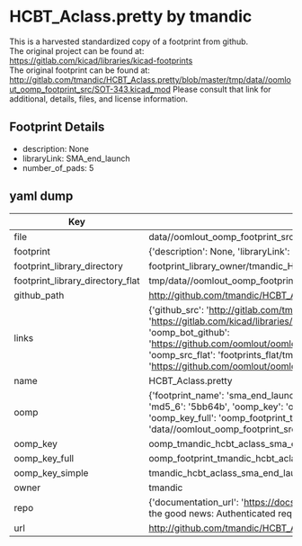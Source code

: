 # HCBT_Aclass.pretty by tmandic  
This is a harvested standardized copy of a footprint from github.  
The original project can be found at:  
https://gitlab.com/kicad/libraries/kicad-footprints  
The original footprint can be found at:
http://gitlab.com/tmandic/HCBT_Aclass.pretty/blob/master/tmp/data//oomlout_oomp_footprint_src/SOT-343.kicad_mod
Please consult that link for additional, details, files, and license information.  
## Footprint Details
* description: None  
* libraryLink: SMA_end_launch  
* number_of_pads: 5  
## yaml dump  
| Key | Value |  
| --- | --- |  
| file | data//oomlout_oomp_footprint_src/HCBT_Aclass.pretty/SMA_end_launch.kicad_mod |  
| footprint | {'description': None, 'libraryLink': 'SMA_end_launch', 'number_of_pads': 5} |  
| footprint_library_directory | footprint_library_owner/tmandic_HCBT_Aclass.pretty |  
| footprint_library_directory_flat | tmp/data//oomlout_oomp_footprint_src/footprints_flat/tmandic_hcbt_aclass_sma_end_launch/working |  
| github_path | http://github.com/tmandic/HCBT_Aclass.pretty/blob/master/tmp/data//oomlout_oomp_footprint_src/SMA_end_launch.kicad_mod |  
| links | {'github_src': 'http://gitlab.com/tmandic/HCBT_Aclass.pretty/blob/master/tmp/data//oomlout_oomp_footprint_src/SOT-343.kicad_mod', 'github_src_repo': 'https://gitlab.com/kicad/libraries/kicad-footprints', 'oomp_bot': 'tmp/data//oomlout_oomp_footprint_src/footprints/tmandic_hcbt_aclass_sma_end_launch/working', 'oomp_bot_github': 'https://github.com/oomlout/oomlout_oomp_footprint_bot/tree/main/tmp/data//oomlout_oomp_footprint_src/footprints/tmandic_hcbt_aclass_sma_end_launch/working', 'oomp_src_flat': 'footprints_flat/tmp/data//oomlout_oomp_footprint_src/footprints_flat/tmandic_hcbt_aclass_sma_end_launch/working', 'oomp_src_flat_github': 'https://github.com/oomlout/oomlout_oomp_footprint_src/tree/main/tmp/data//oomlout_oomp_footprint_src/footprints_flat/tmandic_hcbt_aclass_sma_end_launch/working'} |  
| name | HCBT_Aclass.pretty |  
| oomp | {'footprint_name': 'sma_end_launch', 'library_name': 'hcbt_aclass', 'md5': '5bb64bbf699ed77328d429881530c413', 'md5_10': '5bb64bbf69', 'md5_5': '5bb64', 'md5_6': '5bb64b', 'oomp_key': 'oomp_tmandic_hcbt_aclass_sma_end_launch', 'oomp_key_extra': 'oomp_footprint_tmandic_hcbt_aclass_sma_end_launch', 'oomp_key_full': 'oomp_footprint_tmandic_hcbt_aclass_sma_end_launch_5bb64b', 'oomp_key_simple': 'tmandic_hcbt_aclass_sma_end_launch', 'original_filename': 'data//oomlout_oomp_footprint_src/HCBT_Aclass.pretty/SMA_end_launch.kicad_mod', 'owner_name': 'tmandic'} |  
| oomp_key | oomp_tmandic_hcbt_aclass_sma_end_launch |  
| oomp_key_full | oomp_footprint_tmandic_hcbt_aclass_sma_end_launch |  
| oomp_key_simple | tmandic_hcbt_aclass_sma_end_launch |  
| owner | tmandic |  
| repo | {'documentation_url': 'https://docs.github.com/rest/overview/resources-in-the-rest-api#rate-limiting', 'message': "API rate limit exceeded for 84.66.142.224. (But here's the good news: Authenticated requests get a higher rate limit. Check out the documentation for more details.)"} |  
| url | http://github.com/tmandic/HCBT_Aclass.pretty |  

